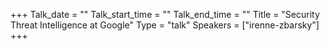 +++
Talk_date = ""
Talk_start_time = ""
Talk_end_time = ""
Title = "Security Threat Intelligence at Google"
Type = "talk"
Speakers = ["irenne-zbarsky"]
+++



